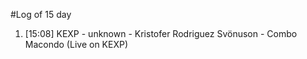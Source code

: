 #Log of 15 day

1. [15:08] KEXP - unknown - Kristofer Rodriguez Svönuson - Combo Macondo (Live on KEXP)
